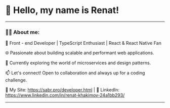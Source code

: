 
# 👋 Hello, my name is Renat!

---

### :man_technologist:  About me:

🚀 Front - end Developer | TypeScript Enthusiast | React & React Native Fan

🌐 Passionate about building scalable and performant web applications. 

🔧 Currently exploring the world of microservices and design patterns.

📫 Let's connect! Open to collaboration and always up for a coding challenge.

🔗 My Site: https://sabr.pro/developer.html | 💼 LinkedIn: https://www.linkedin.com/in/renat-khakimov-24a1bb293/

---


